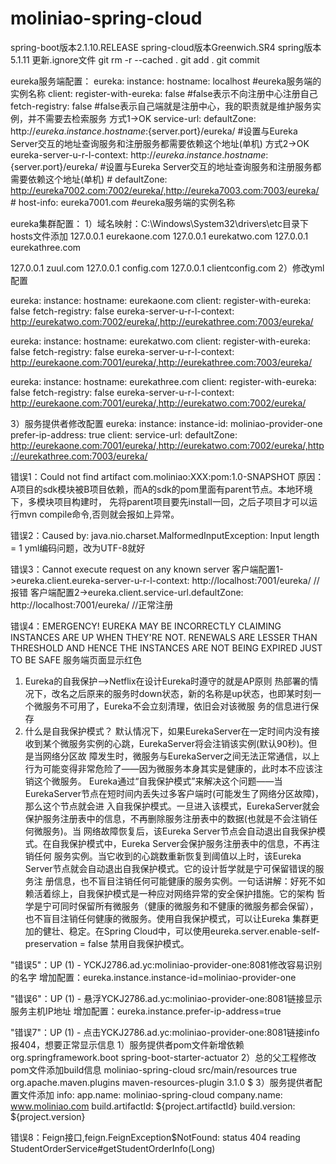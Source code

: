 # moliniao-spring-cloud
spring-boot版本2.1.10.RELEASE
spring-cloud版本Greenwich.SR4
spring版本5.1.11
更新.ignore文件
git rm -r --cached .
git add .
git commit


eureka服务端配置：
eureka:
  instance:
    hostname: localhost    #eureka服务端的实例名称
  client:
    register-with-eureka: false   #false表示不向注册中心注册自己
    fetch-registry: false         #false表示自己端就是注册中心，我的职责就是维护服务实例，并不需要去检索服务
方式1->OK    service-url: 
      defaultZone: http://${eureka.instance.hostname}:${server.port}/eureka/    #设置与Eureka Server交互的地址查询服务和注册服务都需要依赖这个地址(单机) 
方式2->OK     eureka-server-u-r-l-context: http://${eureka.instance.hostname}:${server.port}/eureka/    #设置与Eureka Server交互的地址查询服务和注册服务都需要依赖这个地址(单机)
    # defaultZone: http://eureka7002.com:7002/eureka/,http://eureka7003.com:7003/eureka/
    # host-info: eureka7001.com    #eureka服务端的实例名称

eureka集群配置：
1）域名映射：C:\Windows\System32\drivers\etc目录下hosts文件添加
127.0.0.1       eurekaone.com
127.0.0.1       eurekatwo.com
127.0.0.1       eurekathree.com

127.0.0.1       zuul.com
127.0.0.1       config.com
127.0.0.1       clientconfig.com
2）修改yml配置

eureka:
  instance:
    hostname: eurekaone.com
  client:
    register-with-eureka: false
    fetch-registry: false
    eureka-server-u-r-l-context: http://eurekatwo.com:7002/eureka/,http://eurekathree.com:7003/eureka/

eureka:
  instance:
    hostname: eurekatwo.com
  client:
    register-with-eureka: false
    fetch-registry: false
    eureka-server-u-r-l-context: http://eurekaone.com:7001/eureka/,http://eurekathree.com:7003/eureka/
    
eureka:
  instance:
    hostname: eurekathree.com
  client:
    register-with-eureka: false
    fetch-registry: false
    eureka-server-u-r-l-context: http://eurekaone.com:7001/eureka/,http://eurekatwo.com:7002/eureka/

3）服务提供者修改配置
eureka:
  instance:
    instance-id: moliniao-provider-one
    prefer-ip-address: true
  client:
    service-url:
      defaultZone: http://eurekaone.com:7001/eureka/,http://eurekatwo.com:7002/eureka/,http://eurekathree.com:7003/eureka/




错误1：Could not find artifact com.moliniao:XXX:pom:1.0-SNAPSHOT 
原因：A项目的sdk模块被B项目依赖，而A的sdk的pom里面有parent节点。本地环境下，多模块项目构建时，
先将parent项目要先install一回，之后子项目才可以运行mvn compile命令,否则就会报如上异常。

错误2：Caused by: java.nio.charset.MalformedInputException: Input length = 1
yml编码问题，改为UTF-8就好

错误3：Cannot execute request on any known server
客户端配置1->eureka.client.eureka-server-u-r-l-context: http://localhost:7001/eureka/        //报错
客户端配置2->eureka.client.service-url.defaultZone: http://localhost:7001/eureka/            //正常注册

错误4：EMERGENCY! EUREKA MAY BE INCORRECTLY CLAIMING INSTANCES ARE UP WHEN THEY'RE NOT. RENEWALS ARE LESSER THAN 
THRESHOLD AND HENCE THE INSTANCES ARE NOT BEING EXPIRED JUST TO BE SAFE 服务端页面显示红色
1. Eureka的自我保护-->Netflix在设计Eureka时遵守的就是AP原则
热部署的情况下，改名之后原来的服务时down状态，新的名称是up状态，也即某时刻一个微服务不可用了，Eureka不会立刻清理，依旧会对该微服
务的信息进行保存
2. 什么是自我保护模式？ 
默认情况下，如果EurekaServer在一定时间内没有接收到某个微服务实例的心跳，EurekaServer将会注销该实例(默认90秒)。但是当网络分区故
障发生时，微服务与EurekaServer之间无法正常通信，以上行为可能变得非常危险了——因为微服务本身其实是健康的，此时本不应该注销这个微服务。
Eureka通过“自我保护模式”来解决这个问题——当EurekaServer节点在短时间内丢失过多客户端时(可能发生了网络分区故障)，那么这个节点就会进
入自我保护模式。一旦进入该模式，EurekaServer就会保护服务注册表中的信息，不再删除服务注册表中的数据(也就是不会注销任何微服务)。当
网络故障恢复后，该Eureka Server节点会自动退出自我保护模式。在自我保护模式中，Eureka Server会保护服务注册表中的信息，不再注销任何
服务实例。当它收到的心跳数重新恢复到阈值以上时，该Eureka Server节点就会自动退出自我保护模式。它的设计哲学就是宁可保留错误的服务注
册信息，也不盲目注销任何可能健康的服务实例。一句话讲解：好死不如赖活着综上，自我保护模式是一种应对网络异常的安全保护措施。它的架构
哲学是宁可同时保留所有微服务（健康的微服务和不健康的微服务都会保留），也不盲目注销任何健康的微服务。使用自我保护模式，可以让Eureka
集群更加的健壮、稳定。在Spring Cloud中，可以使用eureka.server.enable-self-preservation = false 禁用自我保护模式。
 

"错误5"：UP (1) - YCKJ2786.ad.yc:moliniao-provider-one:8081修改容易识别的名字
增加配置：eureka.instance.instance-id=moliniao-provider-one

"错误6"：UP (1) - 悬浮YCKJ2786.ad.yc:moliniao-provider-one:8081链接显示服务主机IP地址
增加配置：eureka.instance.prefer-ip-address=true

"错误7"：UP (1) - 点击YCKJ2786.ad.yc:moliniao-provider-one:8081链接info报404，想要正常显示信息
1）服务提供者pom文件新增依赖
<dependency>
    <groupId>org.springframework.boot</groupId>
    <artifactId>spring-boot-starter-actuator</artifactId>
</dependency>
2）总的父工程修改pom文件添加build信息
    <build>
		<finalName>moliniao-spring-cloud</finalName>
		<resources>
			<resource>
				<directory>src/main/resources</directory>
				<filtering>true</filtering>
			</resource>
		</resources>
		<plugins>
			<plugin>
				<groupId>org.apache.maven.plugins</groupId>
				<artifactId>maven-resources-plugin</artifactId>
				<version>3.1.0</version>
				<configuration>
					<delimiters>
						<delimit>$</delimit>
					</delimiters>
				</configuration>
			</plugin>
		</plugins>
	</build>
3）服务提供者配置文件添加
info:
  app.name: moliniao-spring-cloud
  company.name: www.moliniao.com
  build.artifactId: ${project.artifactId}
  build.version: ${project.version}
  
错误8：Feign接口,feign.FeignException$NotFound: status 404 reading StudentOrderService#getStudentOrderInfo(Long)
  

